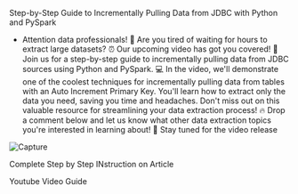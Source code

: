 
Step-by-Step Guide to Incrementally Pulling Data from JDBC with Python and PySpark

* Attention data professionals! 🚨 Are you tired of waiting for hours to extract large datasets? ⏰ Our upcoming video has got you covered! 🎥 Join us for a step-by-step guide to incrementally pulling data from JDBC sources using Python and PySpark. 💻 In the video, we'll demonstrate one of the coolest techniques for incrementally pulling data from tables with an Auto Increment Primary Key. You'll learn how to extract only the data you need, saving you time and headaches. Don't miss out on this valuable resource for streamlining your data extraction process! 🔥 Drop a comment below and let us know what other data extraction topics you're interested in learning about! 💬 Stay tuned for the video release

![Capture](https://user-images.githubusercontent.com/39345855/232908293-1526208f-f1a7-4368-ad53-3382349d3550.JPG)

Complete Step by Step INstruction on Article 
<PLACE HOLDER>

Youtube Video Guide
<PLACE HOLDER>

